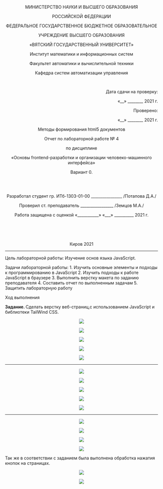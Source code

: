<p align=center>МИНИСТЕРСТВО НАУКИ И ВЫСШЕГО ОБРАЗОВАНИЯ
<p align=center>РОССИЙСКОЙ ФЕДЕРАЦИИ
<p align=center>ФЕДЕРАЛЬНОЕ ГОСУДАРСТВЕННОЕ БЮДЖЕТНОЕ ОБРАЗОВАТЕЛЬНОЕ
<p align=center>УЧРЕЖДЕНИЕ ВЫСШЕГО ОБРАЗОВАНИЯ
<p align=center>«ВЯТСКИЙ ГОСУДАРСТВЕННЫЙ УНИВЕРСИТЕТ»
<p align=center>Институт математики и информационных систем
<p align=center>Факультет автоматики и вычислительной техники
<p align=center>Кафедра систем автоматизации управления
<p><br>
<p align=right>Дата сдачи на проверку:
<p align=right>«__» ________ 2021 г.
<p align=right>Проверено:
<p align=right>«__» ________ 2021 г.

<p align=center>Методы формирования html5 документов
<p align=center>Отчет по лабораторной работе № 4
<p align=center>по дисциплине
<p align=center>«Основы frontend-разработки и организации человеко-машинного интерфейса»
<p align=center>Вариант 0.
<p><br><br>
<p align=center>Разработал студент гр. ИТб-1303-01-00 ________________ /Потапова Д.А./
<p align=center>Проверил ст. преподаватель _________________ /Земцов М.А./
<p align=center>Работа защищена с оценкой	«___________» «___» __________ 2021 г.
<p><br><br><br>
<p align=center>Киров 2021  

---
<p> Цель лабораторной работы: Изучение основ языка JavaScript.
<p> Задачи лабораторной работы:  
1. Изучить основные элементы и подходы к программированию в JavaScript
2. Изучить подходы к работе JavaScript в браузере
3. Выполнить верстку макета по заданию преподавателя
4. Составить отчет по выполненным задачам
5. Защитить лабораторную работу

<p>Ход выполнения  
<p> <b>Задание. </b>Сделать верстку веб-страниц,с использованием JavaScript и библиотеки TailWind CSS.
<p align=center><img src=./bfdLabs/img15.png>
<p align=center><img src=./bfdLabs/img16.png>
<p align=center><img src=./bfdLabs/img17.png>
<p align=center><img src=./bfdLabs/img18.png>
<p align=center><img src=./bfdLabs/img19.png>

---

<p align=center><img src=./bfdLabs/img20.png>
<p align=center><img src=./bfdLabs/img21.png>
<p align=center><img src=./bfdLabs/img22.png>
<p align=center><img src=./bfdLabs/img23.png>
<p align=center><img src=./bfdLabs/img27.png>

---

<p align=center><img src=./bfdLabs/img24.png>
<p align=center><img src=./bfdLabs/img25.png>
<p align=center><img src=./bfdLabs/img26.png>
<p align=center><img src=./bfdLabs/img27.png>


Так же в соответствии с заданием была выполнена обработка нажатия кнопок на страницах.
<p align=center><img src=./bfdLabs/img28.png>
<p align=center><img src=./bfdLabs/img29.png>
